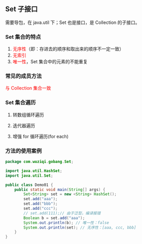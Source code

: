 ## Set 子接口

需要导包，在 java.util 下；Set 也是接口，是 Collection 的子接口。

### Set 集合的特点

1. <font color=red>无序性</font>（即：存进去的顺序和取出来的顺序不一定一致）
2. <font color=red>无索引</font>
3. <font color=red>唯一性</font>，Set 集合中的元素的不能重复

### 常见的成员方法

<font color=red><RouteLink to="/admin/Java/Java常用Api/单列集合Collection/Collection接口.md">与 Collection 集合</RouteLink>一致</font>

### Set 集合遍历

1. 转数组循环遍历

2. 迭代器遍历

3. 增强 for 循环遍历(for each)

### 方法的使用案例

```java
package com.wuziqi.gobang.Set;

import java.util.HashSet;
import java.util.Set;

public class Demo01 {
    public static void main(String[] args) {
        Set<String> set = new <String> HashSet();
        set.add("aaa");
        set.add("bbb");
        set.add("ccc");
        // set.add(111);// 由于泛型，编译报错
        Boolean b = set.add("aaa");
        System.out.println(b); // 唯一性：false
        System.out.println(set); // 无序性：[aaa, ccc, bbb]
    }
}
```
